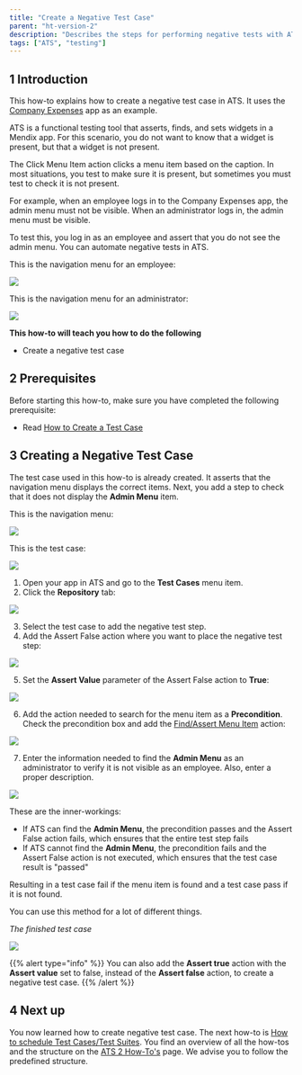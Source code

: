 ```yaml
---
title: "Create a Negative Test Case"
parent: "ht-version-2"
description: "Describes the steps for performing negative tests with ATS."
tags: ["ATS", "testing"]
---
```


## 1 Introduction

This how-to explains how to create a negative test case in ATS. It uses the [Company Expenses](https://appstore.home.mendix.com/link/app/240/) app as an example.

ATS is a functional testing tool that asserts, finds, and sets widgets in a Mendix app. For this scenario, you do not want to know that a widget is present, but that a widget is not present.

The Click Menu Item action clicks a menu item based on the caption. In most situations, you test to make sure it is present, but sometimes you must test to check it is not present.

For example, when an employee logs in to the Company Expenses app, the admin menu must not be visible. When an administrator logs in, the admin menu must be visible. 

To test this, you log in as an employee and assert that you do not see the admin menu. You can automate negative tests in ATS.

This is the navigation menu for an employee:

![](attachments/create-a-negative-test-case-2/navigation-menu-employee-company-expenses-app.png)

This is the navigation menu for an administrator:

![](attachments/create-a-negative-test-case-2/navigation-menu-administrator-company-expenses-app.png)

**This how-to will teach you how to do the following**

* Create a negative test case

## 2 Prerequisites

Before starting this how-to, make sure you have completed the following prerequisite:

* Read [How to Create a Test Case](create-a-test-case-2)

## 3 Creating a Negative Test Case

The test case used in this how-to is already created. It asserts that the navigation menu displays the correct items. Next, you add a step to check that it does not display the **Admin Menu** item.

This is the navigation menu:

![](attachments/create-a-negative-test-case-2/navigation-menu-employee-company-expenses-app.png)

This is the test case:

![](attachments/create-a-negative-test-case-2/negative-test-case.png)

1. Open your app in ATS and go to the **Test Cases** menu item.
2.  Click the **Repository** tab:

  ![](attachments/create-a-negative-test-case-2/go-to-repository.png)

3. Select the test case to add the negative test step.
4. Add the Assert False action where you want to place the negative test step:

![](attachments/create-a-negative-test-case-2/add-the-assert-false.png)

5. Set the **Assert Value** parameter of the Assert False action to **True**:

![](attachments/create-a-negative-test-case-2/assert-value-parameter.png)

6.  Add the action needed to search for the menu item as a **Precondition**. Check the precondition box and add the [Find/Assert Menu Item](/ats/refguide/rg-version-1/findassert-menu-item) action:

  ![](attachments/create-a-negative-test-case-2/add-findassert-menu-item-as-precondition.png)

7.  Enter the information needed to find the **Admin Menu** as an administrator to verify it is not visible as an employee. Also, enter a proper description.

  ![](attachments/create-a-negative-test-case-2/negative-test-step-finished.png)

These are the inner-workings:

* If ATS can find the **Admin Menu**, the precondition passes and the Assert False action fails, which ensures that the entire test step fails
* If ATS cannot find the **Admin Menu**, the precondition fails and the Assert False action is not executed, which ensures that the test case result is "passed"

Resulting in a test case fail if the menu item is found and a test case pass if it is not found. 

You can use this method for a lot of different things. 

_The finished test case_

![](attachments/create-a-negative-test-case-2/the-finished-test-case.png)

 {{% alert type="info" %}}
You can also add the **Assert true** action with the **Assert value** set to false, instead of the **Assert false** action, to create a negative test case.
  {{% /alert %}}

  ## 4 Next up

You now learned how to create negative test case. The next how-to is [How to schedule Test Cases/Test Suites](schedule-testcase-testsuite-2). You find an overview of all the how-tos and the structure on the [ATS 2 How-To's](ht-version-2) page. We advise you to follow the predefined structure.